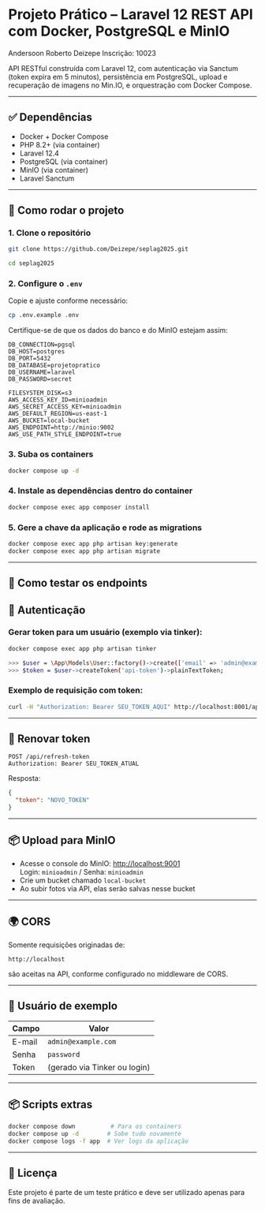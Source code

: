 
# Projeto Prático – Laravel 12 REST API com Docker, PostgreSQL e MinIO

Andersoon Roberto Deizepe
Inscrição: 10023

API RESTful construída com Laravel 12, com autenticação via Sanctum (token expira em 5 minutos), persistência em PostgreSQL, upload e recuperação de imagens no Min.IO, e orquestração com Docker Compose.

---

## ✅ Dependências

- Docker + Docker Compose
- PHP 8.2+ (via container)
- Laravel 12.4
- PostgreSQL (via container)
- MinIO (via container)
- Laravel Sanctum

---

## 🚀 Como rodar o projeto

### 1. Clone o repositório

```bash
git clone https://github.com/Deizepe/seplag2025.git

cd seplag2025
```

### 2. Configure o `.env`

Copie e ajuste conforme necessário:

```bash
cp .env.example .env
```

Certifique-se de que os dados do banco e do MinIO estejam assim:

```dotenv
DB_CONNECTION=pgsql
DB_HOST=postgres
DB_PORT=5432
DB_DATABASE=projetopratico
DB_USERNAME=laravel
DB_PASSWORD=secret

FILESYSTEM_DISK=s3
AWS_ACCESS_KEY_ID=minioadmin
AWS_SECRET_ACCESS_KEY=minioadmin
AWS_DEFAULT_REGION=us-east-1
AWS_BUCKET=local-bucket
AWS_ENDPOINT=http://minio:9002
AWS_USE_PATH_STYLE_ENDPOINT=true
```

### 3. Suba os containers

```bash
docker compose up -d
```

### 4. Instale as dependências dentro do container

```bash
docker compose exec app composer install
```

### 5. Gere a chave da aplicação e rode as migrations

```bash
docker compose exec app php artisan key:generate
docker compose exec app php artisan migrate
```

---

## 🧪 Como testar os endpoints



## 🔐 Autenticação

### Gerar token para um usuário (exemplo via tinker):

```bash
docker compose exec app php artisan tinker

>>> $user = \App\Models\User::factory()->create(['email' => 'admin@example.com', 'password' => bcrypt('password')]);
>>> $token = $user->createToken('api-token')->plainTextToken;
```

### Exemplo de requisição com token:

```bash
curl -H "Authorization: Bearer SEU_TOKEN_AQUI" http://localhost:8001/api/servidores
```

---

## 🔁 Renovar token

```http
POST /api/refresh-token
Authorization: Bearer SEU_TOKEN_ATUAL
```

Resposta:

```json
{
  "token": "NOVO_TOKEN"
}
```

---

## 📦 Upload para MinIO

- Acesse o console do MinIO: [http://localhost:9001](http://localhost:9001)  
  Login: `minioadmin` / Senha: `minioadmin`
- Crie um bucket chamado `local-bucket`
- Ao subir fotos via API, elas serão salvas nesse bucket

---

## 🌍 CORS

Somente requisições originadas de:

```text
http://localhost
```

são aceitas na API, conforme configurado no middleware de CORS.

---

## 👤 Usuário de exemplo

| Campo     | Valor                 |
|-----------|------------------------|
| E-mail    | `admin@example.com`    |
| Senha     | `password`             |
| Token     | (gerado via Tinker ou login) |

---


## 📦 Scripts extras

```bash
docker compose down          # Para os containers
docker compose up -d        # Sobe tudo novamente
docker compose logs -f app  # Ver logs da aplicação
```

---

## 🧾 Licença

Este projeto é parte de um teste prático e deve ser utilizado apenas para fins de avaliação.
